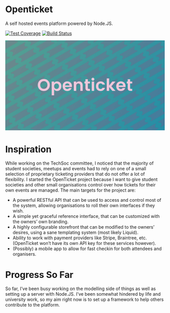 # Openticket

A self hosted events platform powered by Node.JS.

[![Test Coverage](https://codeclimate.com/github/open-ticket/openticket/badges/coverage.svg)](https://codeclimate.com/github/open-ticket/openticket/coverage) [![Build Status](https://travis-ci.org/open-ticket/openticket.svg?branch=master)](https://travis-ci.org/open-ticket/openticket)

![](https://github.com/open-ticket/openticket-meta/blob/master/banner.jpg?raw=true)

# Inspiration

While working on the TechSoc committee, I noticed that the majority of student societies, meetups and events had to rely on one of a small selection of proprietary ticketing providers that do not offer a lot of flexibility. I started the OpenTicket project because I want to give student societies and other small organisations control over how tickets for their own events are managed. The main targets for the project are:

* A powerful RESTful API that can be used to access and control most of the system, allowing organisations to roll their own interfaces if they wish.
* A simple yet graceful reference interface, that can be customized with the owners’ own branding.
* A highly configurable storefront that can be modified to the owners’ desires, using a sane templating system (most likely Liquid).
* Ability to work with payment providers like Stripe, Braintree, etc. (OpenTicket won’t have its own API key for these services however).
* (Possibly) a mobile app to allow for fast checkin for both attendees and organisers.

# Progress So Far

So far, I’ve been busy working on the modelling side of things as well as setting up a server with Node.JS. I’ve been somewhat hindered by life and university work, so my aim right now is to set up a framework to help others contribute to the platform.
